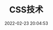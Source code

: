 ---
pageComponent: 
  name: Catalogue 
  data: 
    path: 01.前端/01.三剑客/02.CSS
    description: CSS技术

title: CSS技术
date: 2022-02-23 20:04:53 
permalink: /note/web/sjk/css
sidebar: false 
article: false 
editLink: false 
---